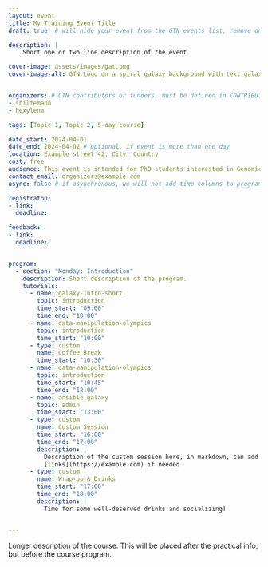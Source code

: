 ```yaml
---
layout: event
title: My Training Event Title
draft: true  # will hide your event from the GTN events list, remove once you are ready to announce your event

description: |
    Short one or two line description of the event

cover-image: assets/images/gat.png
cover-image-alt: GTN Logo on a spiral galaxy background with text galaxy admin training


organizers: # GTN contributors or funders, must be defined in CONTRIBUTORS.yaml
- shiltemann
- hexylena

tags: [Topic 1, Topic 2, 5-day course]

date_start: 2024-04-01
date_end: 2024-04-02 # optional, if event is more than one day
location: Example street 42, City, Country
cost: free
audience: This event is intended for PhD students interested in Genomics. A basic knowledge in R is useful but not required.
contact_email: organizers@example.com
async: false # if asynchronous, we will not add time columns to program

registraton:
- link:
  deadline:

feedback:
- link:
  deadline:


program:
  - section: "Monday: Introduction"
    description: Short description of the program.
    tutorials:
      - name: galaxy-intro-short
        topic: introduction
        time_start: "09:00"
        time_end: "10:00"
      - name: data-manipulation-olympics
        topic: introduction
        time_start: "10:00"
      - type: custom
        name: Coffee Break
        time_start: "10:30"
      - name: data-manipulation-olympics
        topic: introduction
        time_start: "10:45"
        time_end: "12:00"
      - name: ansible-galaxy
        topic: admin
        time_start: "13:00"
      - type: custom
        name: Custom Session
        time_start: "16:00"
        time_end: "17:00"
        description: |
          Description of the custom session here, in markdown, can add
          [links](https://example.com) if needed
      - type: custom
        name: Wrap-up & Drinks
        time_start: "17:00"
        time_end: "18:00"
        description: |
          Time for some well-deserved drinks and socializing!


---
```


Longer description of the course. This will be placed after the practical info, but before the course program.

